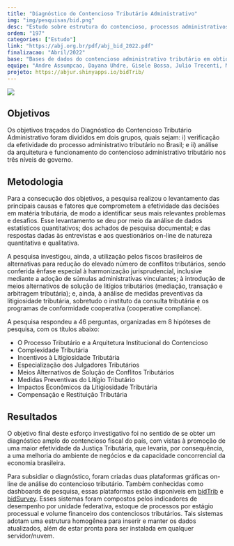 ```yaml
---
title: "Diagnóstico do Contencioso Tributário Administrativo"
img: "img/pesquisas/bid.png"
desc: "Estudo sobre estrutura do contencioso, processos administrativos tributários e percepções dos agentes"
ordem: "197"
categories: ["Estudo"]
link: "https://abj.org.br/pdf/abj_bid_2022.pdf"
finalizacao: "Abril/2022"
base: "Bases de dados do contencioso administrativo tributário em obtidas via raspagem de dados."
equipe: "Andre Assumpcao, Dayana Uhdre, Gisele Bossa, Julio Trecenti, Marcelo Guedes Nunes"
projeto: https://abjur.shinyapps.io/bidTrib/
---
```


![](/img/pesquisas/bid.png)

## Objetivos

Os objetivos traçados do Diagnóstico do Contencioso Tributário Administrativo foram divididos em dois grupos, quais sejam: i) verificação da efetividade do processo administrativo tributário no Brasil; e ii) análise da arquitetura e funcionamento do contencioso administrativo tributário nos três níveis de governo.

## Metodologia

Para a consecução dos objetivos, a pesquisa realizou o levantamento das principais causas e fatores que comprometem a efetividade das decisões em matéria tributária, de modo a identificar seus mais relevantes problemas e desafios. Esse levantamento se deu por meio da análise de dados estatísticos quantitativos; dos achados de pesquisa documental; e das respostas dadas às entrevistas e aos questionários on-line de natureza quantitativa e qualitativa.

A pesquisa investigou, ainda, a utilização pelos fiscos brasileiros de alternativas para redução do elevado número de conflitos tributários, sendo conferida ênfase especial à harmonização jurisprudencial, inclusive mediante a adoção de súmulas administrativas vinculantes; à introdução de meios alternativos de solução de litígios tributários (mediação, transação e arbitragem tributária); e, ainda, à análise de medidas preventivas da litigiosidade tributária, sobretudo o instituto da consulta tributária e os programas de conformidade cooperativa (cooperative compliance).

A pesquisa respondeu a 46 perguntas, organizadas em 8 hipóteses de pesquisa, com os títulos abaixo:

- O Processo Tributário e a Arquitetura Institucional do Contencioso
- Complexidade Tributária
- Incentivos à Litigiosidade Tributária
- Especialização dos Julgadores Tributários
- Meios Alternativos de Solução de Conflitos Tributários
- Medidas Preventivas do Litígio Tributário
- Impactos Econômicos da Litigiosidade Tributária
- Compensação e Restituição Tributária

## Resultados

O objetivo final deste esforço investigativo foi no sentido de se obter um diagnóstico amplo do contencioso fiscal do país, com vistas à promoção de uma maior efetividade da Justiça Tributária, que levaria, por consequência, a uma melhoria do ambiente de negócios e da capacidade concorrencial da economia brasileira.

Para subsidiar o diagnóstico, foram criadas duas plataformas gráficas on-line de análise do contencioso tributário. Também conhecidas como dashboards de pesquisa, essas plataformas estão disponíveis em [bidTrib](https://abjur.shinyapps.io/bidTrib) e [bidSurvey](https://abjur.shinyapps.io/bidSurvey). Esses sistemas foram compostos pelos indicadores de desempenho por unidade federativa, estoque de processos por estágio processual e volume financeiro dos contenciosos tributários. Tais sistemas adotam uma estrutura homogênea para inserir e manter os dados atualizados, além de estar pronta para ser instalada em qualquer servidor/nuvem.
